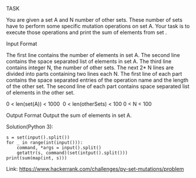 TASK

You are given a set A and N number of other sets. These number of sets have to perform some specific mutation operations on set A.
Your task is to execute those operations and print the sum of elements from set .

Input Format

The first line contains the number of elements in set A.
The second line contains the space separated list of elements in set A.
The third line contains integer N, the number of other sets.
The next 2* N lines are divided into parts containing two lines each N.
The first line of each part contains the space separated entries of the operation name and the length of the other set.
The second line of each part contains space separated list of elements in the other set.

0 < len(set(A)) < 1000 
0 < len(otherSets) < 100
0 < N < 100

Output Format
Output the sum of elements in set A.

Solution(Python 3):
```
s = set(input().split())
for _ in range(int(input())):
    command, *args = input().split()
    getattr(s, command)(set(intput().split()))
print(sum(map(int, s)))
```
Link: https://www.hackerrank.com/challenges/py-set-mutations/problem
